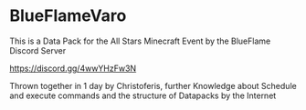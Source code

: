 # BlueFlameVaro

This is a Data Pack for the All Stars Minecraft Event by the BlueFlame Discord Server 

https://discord.gg/4wwYHzFw3N


Thrown together in 1 day by Christoferis, further Knowledge about Schedule and execute commands and the structure of Datapacks by the Internet
